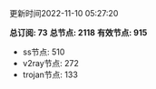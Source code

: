 更新时间2022-11-10 05:27:20

**总订阅: 73**
**总节点: 2118**
**有效节点: 915**
- ss节点: 510
- v2ray节点: 272
- trojan节点: 133
